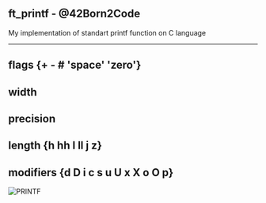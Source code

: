 ft_printf - @42Born2Code
--------------------------

My implementation of standart printf function on C language

-----------------------------------------------------------

flags {+ - # 'space' 'zero'}
----------------------------
width
------
precision
----------
length {h hh l ll j z}
---------------------
modifiers {d D i c  s  u U x X o O p}
-------------------------------------

![PRINTF](https://ozcanfatih.files.wordpress.com/2015/07/helloworld.jpg)
